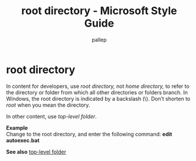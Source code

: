 ﻿---
title: root directory - Microsoft Style Guide
author: pallep
ms.author: pallep
ms.date: 01/19/2018
ms.topic: article
ms.prod: non-product-specific
---

# root directory

In content for developers, use *root directory,* not *home directory,* to refer to the directory or folder from which all other directories or folders branch. In Windows, the root directory is indicated by a backslash (\\). Don’t shorten to *root* when you mean the directory.

In other content, use *top-level folder*.

**Example**  
Change to the root directory, and enter the following command: **edit autoexec.bat**

**See also**  [top-level folder](/style-guide/a-z-word-list-term-collections/t/top-level-folder)
